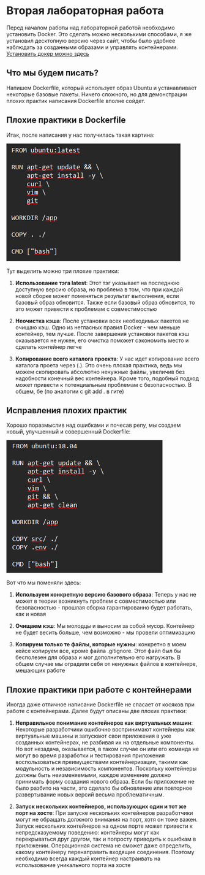 # Вторая лабораторная работа

Перед началом работы над лабораторной работой необходимо установить Docker. Это сделать можно несколькими способами, я же установил десктопную версию через сайт, чтобы было удобнее наблюдать за созданными образами и управлять контейнерами.
[Установить докер можно здесь](https://www.docker.com/products/docker-desktop/)

## Что мы будем писать?

Напишем Dockerfile, который использует образ Ubuntu и устанавливает некоторые базовые пакеты. Ничего сложного, но для демонстрации плохих практик написания Dockerfile вполне сойдет.

## Плохие практики в Dockerfile
Итак, после написания у нас получилась такая картина:

![Плохой код](img/bad.png)

Тут выделить можно три плохие практики:

1. **Использование тэга latest**: Этот тэг указывает на последнюю доступную версию образа, но проблема в том, что при каждой новой сборке может поменяться результат выполнения, если базовый образ обновится. Также если базовый образ обновится, то это может привести к проблемам с совместимостью

2. **Неочистка кэша**: После установки всех необходимых пакетов не очищаю кэш. Одно из негласных правил Docker - чем меньше контейнер, тем лучше. После завершения установки пакетов кэш оказывается не нужен, его очистка поможет сэкономить место и сделать контейнер легче
   
3. **Копирование всего каталога проекта**: У нас идет копирование всего каталога проета через (.). Это очень плохая практика, ведь мы можем скопировать абсолютно ненужные файлы, увеличив без надобности конечный вес контейнера. Кроме того, подобный подход может привести к потенциальным проблемам с безопасностью. В общем, бе (по аналогии с git add . в гите)

## Исправления плохих практик
Хорошо поразмыслив над ошибками и почесав репу, мы создаем новый, улучшенный и совершенный Dockerfile:

![Хороший код](img/good.png)

Вот что мы поменяли здесь:
1. **Используем конкретную версию базового образа**: Теперь у нас не может в теории возникнуть проблем с совместимостью или безопасностью - прошлая сборка гарантированно будет работать, как и новая

2. **Очищаем кэш**: Мы молодцы и выносим за собой мусор. Контейнер не будет весить больше, чем возможно - мы провели оптимизацию

3. **Копируем только те файлы, которые нужны**: конкретно в моем кейсе копируем все, кроме файла .gitignore. Этот файл был бы бесполезен для образа и мог дополнительно его нагружать. В общем случае мы оградили себя от ненужных файлов в контейнере, мешающих работе

## Плохие практики при работе с контейнерами

Иногда даже отличное написание Dockerfile не спасает от косяков при работе с контейнерами. Далее будут описаны две плохих практики:

1. **Неправильное понимание контейнеров как виртуальных машин**: Некоторые разработчики ошибочно воспринимают контейнеры как виртуальные машины и запускают свои приложения в уже созданных контейнерах, не разбивая их на отдельные компоненты. Но вот незадача, оказывается, в таком случае он или его команда не могут во время разработки и тестирования приложения воспользоваться преимуществами контейнеризации, такими как модульность и независимость компонентов. Поскольку контейнеры должны быть неизменяемыми, каждое изменение должно принимать форму создания нового образа. Если бы приложение не было разбито на части, это сделало бы обновление или повторное развертывание новых версий весьма проблематичным.

2. **Запуск нескольких контейнеров, использующих один и тот же порт на хосте**: При запуске нескольких контейнеров разработчики могут не обращать должного внимания на порт, хотя он тоже важен. Запуск нескольких контейнеров на одном порте может привести к непредсказуемому поведению: контейнеры могут как перекрываться друг другом, так и попросту приводить к ошибкам в приложении. Операционная система не сможет даже определить, какому контейнеру перенаправить входящие соединения. Поэтому необходимо всегда каждый контейнер настраивать на использование уникального порта на хосте
